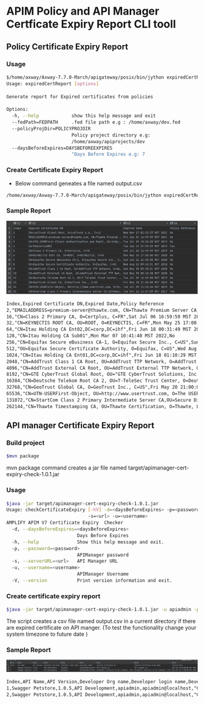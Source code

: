 # APIM Policy and API Manager Certficate Expiry Report CLI tooll
## Policy Certificate Expiry Report

### Usage

```bash
$/home/axway/Axway-7.7.0-March/apigateway/posix/bin/jython expiredCertReport.py --help
Usage: expiredCertReport [options]

Generate report for Expired certificates from policies

Options:
  -h, --help            show this help message and exit
  --fedPath=FEDPATH     .fed file path e.g : /home/axway/dev.fed
  --policyProjDir=POLICYPROJDIR
                        Policy project directory e.g:
                        /home/axway/apiprojects/dev
  --daysBeforeExpires=DAYSBEFOREEXPIRES
                        "Days Before Expires e.g: 7
```

### Create Certificate Expiry Report

- Below command geneates a file named output.csv

```bash
/home/axway/Axway-7.7.0-March/apigateway/posix/bin/jython expiredCertReport.py --daysBeforeExpires 365 --policyProjDir /home/axway/apiprojects/QuickStart/
```

### Sample Report

![output.csv](outputpolicy.png)

```html
Index,Expired Certificate DN,Expired Date,Policy Reference
2,"EMAILADDRESS=premium-server@thawte.com, CN=Thawte Premium Server CA, OU=Certification Services Division, O=Thawte Consulting cc, L=Cape Town, ST=Western Cape, C=ZA",Fri Jan 01 16:59:59 MST 2021,No
16,"CN=Class 2 Primary CA, O=Certplus, C=FR",Sat Jul 06 16:59:59 MST 2019,No
32,"CN=KEYNECTIS ROOT CA, OU=ROOT, O=KEYNECTIS, C=FR",Mon May 25 17:00:00 MST 2020,No
64,"CN=Itau Holding CA Ent02,DC=corp,DC=ihf",Fri Jun 18 00:31:49 MST 2021,No
128,"CN=Itau Holding CA Sub01",Mon Mar 07 10:41:40 MST 2022,No
256,"CN=Equifax Secure eBusiness CA-1, O=Equifax Secure Inc., C=US",Sun Jun 21 21:00:00 MST 2020,No
512,"OU=Equifax Secure Certificate Authority, O=Equifax, C=US",Wed Aug 22 09:41:51 MST 2018,No
1024,"CN=Itau Holding CA Ent01,DC=corp,DC=ihf",Fri Jun 18 01:10:29 MST 2021,No
2048,"CN=AddTrust Class 1 CA Root, OU=AddTrust TTP Network, O=AddTrust AB, C=SE",Sat May 30 03:38:31 MST 2020,No
4096,"CN=AddTrust External CA Root, OU=AddTrust External TTP Network, O=AddTrust AB, C=SE",Sat May 30 03:48:38 MST 2020,No
8192,"CN=GTE CyberTrust Global Root, OU="GTE CyberTrust Solutions, Inc.", O=GTE Corporation, C=US",Mon Aug 13 16:59:00 MST 2018,No
16384,"CN=Deutsche Telekom Root CA 2, OU=T-TeleSec Trust Center, O=Deutsche Telekom AG, C=DE",Tue Jul 09 16:59:00 MST 2019,No
32768,"CN=GeoTrust Global CA, O=GeoTrust Inc., C=US",Fri May 20 21:00:00 MST 2022,No
65536,"CN=UTN-USERFirst-Object, OU=http://www.usertrust.com, O=The USERTRUST Network, L=Salt Lake City, ST=UT, C=US",Tue Jul 09 11:40:36 MST 2019,No
131072,"CN=StartCom Class 2 Primary Intermediate Server CA,OU=Secure Digital Certificate Signing,O=StartCom Ltd.,C=IL",Tue Oct 24 13:57:09 MST 2017,Yes
262144,"CN=Thawte Timestamping CA, OU=Thawte Certification, O=Thawte, L=Durbanville, ST=Western Cape, C=ZA",Fri Jan 01 16:59:59 MST 2021,No

```


## API manager Certificate Expiry Report

### Build project

```bash
$mvn package
```

mvn package command creates a jar file named target/apimanager-cert-expiry-check-1.0.1.jar

### Usage

```bash
$java -jar target/apimanager-cert-expiry-check-1.0.1.jar
Usage: checkCertificateExpiry [-hV] -d=<daysBeforeExpires> -p=<password>
                              -s=<url> -u=<username>
AMPLIFY APIM V7 Certificate Expiry  Checker
  -d, --daysBeforeExpires=<daysBeforeExpires>
                          Days Before Expires
  -h, --help              Show this help message and exit.
  -p, --password=<password>
                          APIManager password
  -s, --serverURL=<url>   API Manager URL
  -u, --username=<username>
                          APIManager Username
  -V, --version           Print version information and exit.
```
### Create certificate expiry report

```bash
$java -jar target/apimanager-cert-expiry-check-1.0.1.jar -u apiadmin -p changeme -s https://10.129.59.81:8075 -d 7
```

The script creates a csv file named output.csv in a current directory if there are expired certificate on API manger. (To test the functionality change your system timezone to future date )

### Sample Report

![output.csv](output.png)

```html
Index,API Name,API Version,Developer Org name,Developer login name,Developer email,Expired Certificate DN,Expired Certificate Alias Name,Expired Date
1,Swagger Petstore,1.0.5,API Development,apiadmin,apiadmin@localhost,"CN=*.swagger.io","CN=*.swagger.io",Sat May 15 05:00:00 MST 2021
2,Swagger Petstore,1.0.5,API Development,apiadmin,apiadmin@localhost,"CN=Amazon, OU=Server CA 1B, O=Amazon, C=US","CN=Amazon, OU=Server CA 1B, O=Amazon, C=US",Sat Oct 18 17:00:00 MST 2025
```

